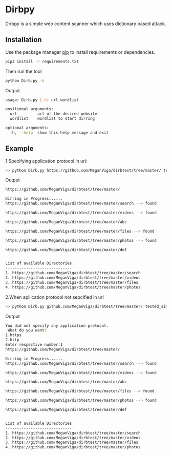 # Dirbpy

Dirbpy is a simple web content scanner which uses dictionary based attack.

## Installation

Use the package manager [pip](https://pip.pypa.io/en/stable/) to install requirements or dependencies.

```bash
pip3 install -r requirements.txt
```
Then run the tool
```bash
python Dirb.py -h
```
Output
```bash
usage: Dirb.py [-h] url wordlist

positional arguments:
  url         url of the desired website
  wordlist    wordlist to start dirring

optional arguments:
  -h, --help  show this help message and exit
```

## Example
1.Specifying application protocol in url:
```bash
>> python Dirb.py https://github.com/MeganViga/dirbtest/tree/master/ tested_simple_wl.txt
```
Output
```bash
https://github.com/MeganViga/dirbtest/tree/master/

Dirring in Progress......
https://github.com/MeganViga/dirbtest/tree/master/search --> found

https://github.com/MeganViga/dirbtest/tree/master/videos --> found

https://github.com/MeganViga/dirbtest/tree/master/abc

https://github.com/MeganViga/dirbtest/tree/master/files --> found

https://github.com/MeganViga/dirbtest/tree/master/photos --> found

https://github.com/MeganViga/dirbtest/tree/master/def


List of available Directories
-----------------------------
1. https://github.com/MeganViga/dirbtest/tree/master/search
2. https://github.com/MeganViga/dirbtest/tree/master/videos
3. https://github.com/MeganViga/dirbtest/tree/master/files
4. https://github.com/MeganViga/dirbtest/tree/master/photos
```
2.When apllication protocol not sepcified in url
```bash
>> python Dirb.py github.com/MeganViga/dirbtest/tree/master/ tested_simple_wl.txt
```
Output
```bash
You did not specify any application protocol.
 What do you want?
1.https
2.http
Enter respective number:1
https://github.com/MeganViga/dirbtest/tree/master/

Dirring in Progress......
https://github.com/MeganViga/dirbtest/tree/master/search --> found

https://github.com/MeganViga/dirbtest/tree/master/videos --> found

https://github.com/MeganViga/dirbtest/tree/master/abc

https://github.com/MeganViga/dirbtest/tree/master/files --> found

https://github.com/MeganViga/dirbtest/tree/master/photos --> found

https://github.com/MeganViga/dirbtest/tree/master/def


List of available Directories
-----------------------------
1. https://github.com/MeganViga/dirbtest/tree/master/search
2. https://github.com/MeganViga/dirbtest/tree/master/videos
3. https://github.com/MeganViga/dirbtest/tree/master/files
4. https://github.com/MeganViga/dirbtest/tree/master/photos
```
